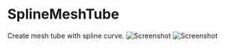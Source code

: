 # SplineMeshTube
Create mesh tube with spline curve.
![Screenshot](image0.png)
![Screenshot](image1.png)

